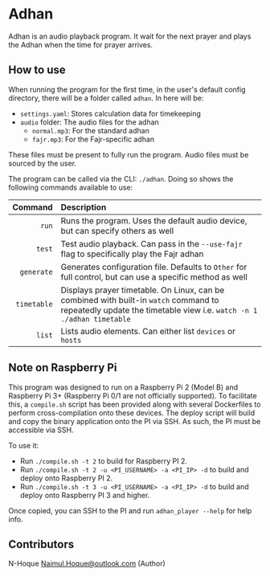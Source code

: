# Adhan

Adhan is an audio playback program. It wait for the next prayer and plays the Adhan when the time for prayer arrives.

## How to use

When running the program for the first time, in the user's default config directory, there will be a folder called `adhan`. In here will be:

- `settings.yaml`: Stores calculation data for timekeeping
- `audio` folder: The audio files for the adhan
  - `normal.mp3`: For the standard adhan
  - `fajr.mp3`: For the Fajr-specific adhan

These files must be present to fully run the program. Audio files must be sourced by the user.

The program can be called via the CLI: `./adhan`. Doing so shows the following commands available to use:

Command | Description
--:|:--
`run` | Runs the program. Uses the default audio device, but can specify others as well
`test` | Test audio playback. Can pass in the `--use-fajr` flag to specifically play the Fajr adhan
`generate` | Generates configuration file. Defaults to `Other` for full control, but can use a specific method as well
`timetable` | Displays prayer timetable. On Linux, can be combined with built-in `watch` command to repeatedly update the timetable view i.e. `watch -n 1 ./adhan timetable`
`list` | Lists audio elements. Can either list `devices` or `hosts`

## Note on Raspberry Pi

This program was designed to run on a Raspberry Pi 2 (Model B) and Raspberry Pi 3+ (Raspberry Pi 0/1 are not officially supported). To facilitate this, a `compile.sh` script has been provided along with several Dockerfiles to perform cross-compilation onto these devices. The deploy script will build and copy the binary application onto the PI via SSH. As such, the PI must be accessible via SSH.

To use it:

- Run `./compile.sh -t 2` to build for Raspberry PI 2.
- Run `./compile.sh -t 2 -u <PI_USERNAME> -a <PI_IP> -d` to build and deploy onto Raspberry PI 2.
- Run `./compile.sh -t 3 -u <PI_USERNAME> -a <PI_IP> -d` to build and deploy onto Raspberry PI 3 and higher.

Once copied, you can SSH to the PI and run `adhan_player --help` for help info.

## Contributors

N-Hoque <Naimul.Hoque@outlook.com> (Author)
